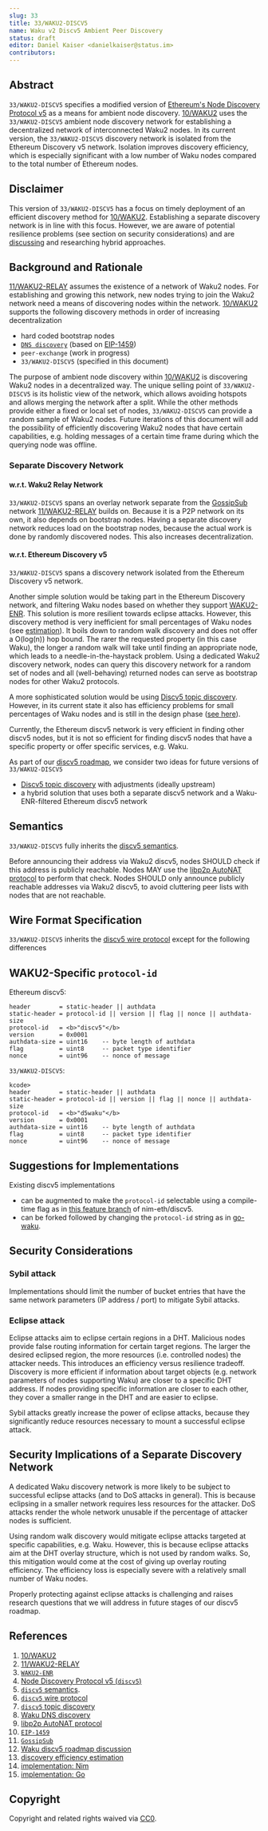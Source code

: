 ```yaml
---
slug: 33
title: 33/WAKU2-DISCV5
name: Waku v2 Discv5 Ambient Peer Discovery
status: draft
editor: Daniel Kaiser <danielkaiser@status.im>
contributors:
---
```


## Abstract

`33/WAKU2-DISCV5` specifies a modified version of
[Ethereum's Node Discovery Protocol v5](https://github.com/ethereum/devp2p/blob/master/discv5/discv5.md)
as a means for ambient node discovery.
[10/WAKU2](../10/waku2.md) uses the `33/WAKU2-DISCV5` ambient node discovery network
for establishing a decentralized network of interconnected Waku2 nodes.
In its current version,
the `33/WAKU2-DISCV5` discovery network
is isolated from the Ethereum Discovery v5 network.
Isolation improves discovery efficiency,
which is especially significant with a low number of Waku nodes
compared to the total number of Ethereum nodes.

## Disclaimer

This version of `33/WAKU2-DISCV5` has a focus on timely deployment
of an efficient discovery method for [10/WAKU2](../10/waku2.md).
Establishing a separate discovery network is in line with this focus.
However, we are aware of potential resilience problems
(see section on security considerations) and
are [discussing](https://forum.vac.dev/t/waku-v2-discv5-roadmap-discussion/121/8)
and researching hybrid approaches.

## Background and Rationale

[11/WAKU2-RELAY](../11/relay.md) assumes the existence of a network of Waku2 nodes.
For establishing and growing this network,
new nodes trying to join the Waku2 network need a means of discovering nodes
within the network.
[10/WAKU2](../10/waku2.md) supports the following discovery methods
in order of increasing decentralization

* hard coded bootstrap nodes
* [`DNS discovery`](https://rfc.vac.dev/spec/10/#discovery-domain) (based on [EIP-1459](https://eips.ethereum.org/EIPS/eip-1459))
* `peer-exchange` (work in progress)
* `33/WAKU2-DISCV5` (specified in this document)

The purpose of ambient node discovery within [10/WAKU2](../10/waku2.md)
is discovering Waku2 nodes in a decentralized way.
The unique selling point of `33/WAKU2-DISCV5` is its holistic view of the network,
which allows avoiding hotspots and allows merging the network after a split.
While the other methods provide either a fixed or local set of nodes,
`33/WAKU2-DISCV5` can provide a random sample of Waku2 nodes.
Future iterations of this document will add the possibility
of efficiently discovering Waku2 nodes that have certain capabilities,
e.g. holding messages of a certain time frame
during which the querying node was offline.

### Separate Discovery Network

#### w.r.t. Waku2 Relay Network

`33/WAKU2-DISCV5` spans an overlay network separate from the
[GossipSub](https://github.com/libp2p/specs/blob/master/pubsub/gossipsub/README.md)
network [11/WAKU2-RELAY](../11/relay.md) builds on.
Because it is a P2P network on its own, it also depends on bootstrap nodes.
Having a separate discovery network reduces load on the bootstrap nodes,
because the actual work is done by randomly discovered nodes.
This also increases decentralization.

#### w.r.t. Ethereum Discovery v5

`33/WAKU2-DISCV5` spans a discovery network
isolated from the Ethereum Discovery v5 network.

Another simple solution would be taking part in the Ethereum Discovery network,
and filtering Waku nodes based on whether they support [WAKU2-ENR](https://github.com/waku-org/specs/blob/waku-RFC/standards/core/enr.md).
This solution is more resilient towards eclipse attacks.
However, this discovery method is very inefficient
for small percentages of Waku nodes
(see [estimation](https://forum.vac.dev/t/waku-v2-discv5-roadmap-discussion/121/8)).
It boils down to random walk discovery and does not offer a O(log(n)) hop bound.
The rarer the requested property (in this case Waku),
the longer a random walk will take until finding an appropriate node,
which leads to a needle-in-the-haystack problem.
Using a dedicated Waku2 discovery network,
nodes can query this discovery network for a random set of nodes
and all (well-behaving)
returned nodes can serve as bootstrap nodes for other Waku2 protocols.

A more sophisticated solution would be using [Discv5 topic discovery](https://github.com/ethereum/devp2p/blob/master/discv5/discv5-theory.md#topic-advertisement).
However, in its current state it also has efficiency problems for small percentages
of Waku nodes and is still in the design phase
([see here](https://github.com/ethereum/devp2p/issues/199)).

Currently,
the Ethereum discv5 network is very efficient in finding other discv5 nodes,
but it is not so efficient for finding discv5 nodes
that have a specific property or
offer specific services, e.g. Waku.

As part of our [discv5 roadmap](https://forum.vac.dev/t/waku-v2-discv5-roadmap-discussion/121),
we consider two ideas for future versions of `33/WAKU2-DISCV5`

* [Discv5 topic discovery](https://github.com/ethereum/devp2p/blob/master/discv5/discv5-theory.md#topic-advertisement)
with adjustments (ideally upstream)
* a hybrid solution that uses both a separate discv5 network and
a Waku-ENR-filtered Ethereum discv5 network

## Semantics

`33/WAKU2-DISCV5` fully inherits the [discv5 semantics](https://github.com/ethereum/devp2p/blob/master/discv5/discv5-theory.md).

Before announcing their address via Waku2 discv5,
nodes SHOULD check if this address is publicly reachable.
Nodes MAY use the [libp2p AutoNAT protocol](https://github.com/libp2p/specs/blob/master/autonat/README.md)
to perform that check.
Nodes SHOULD only announce publicly reachable addresses via Waku2 discv5,
to avoid cluttering peer lists with nodes that are not reachable.

## Wire Format Specification

`33/WAKU2-DISCV5` inherits the [discv5 wire protocol](https://github.com/ethereum/devp2p/blob/master/discv5/discv5-wire.md)
except for the following differences

## WAKU2-Specific `protocol-id`

Ethereum discv5:

```text
header        = static-header || authdata
static-header = protocol-id || version || flag || nonce || authdata-size
protocol-id   = <b>"discv5"</b>
version       = 0x0001
authdata-size = uint16    -- byte length of authdata
flag          = uint8     -- packet type identifier
nonce         = uint96    -- nonce of message

```

`33/WAKU2-DISCV5`:

```text
kcode>
header        = static-header || authdata
static-header = protocol-id || version || flag || nonce || authdata-size
protocol-id   = <b>"d5waku"</b>
version       = 0x0001
authdata-size = uint16    -- byte length of authdata
flag          = uint8     -- packet type identifier
nonce         = uint96    -- nonce of message

```

## Suggestions for Implementations

Existing discv5 implementations

* can be augmented to make the `protocol-id` selectable using a compile-time flag
 as in [this feature branch](https://github.com/kaiserd/nim-eth/blob/add-selectable-protocol-id-static/eth/p2p/discoveryv5/encoding.nim#L34)
of nim-eth/discv5.
* can be forked followed by changing the `protocol-id` string as in [go-waku](https://github.com/status-im/go-waku/blob/master/waku/v2/discv5/discover.go#L135-L137).

## Security Considerations

### Sybil attack

Implementations should limit the number of bucket entries
that have the same network parameters (IP address / port) to mitigate Sybil attacks.

### Eclipse attack

Eclipse attacks aim to eclipse certain regions in a DHT.
Malicious nodes provide false routing information for certain target regions.
The larger the desired eclipsed region,
the more resources (i.e. controlled nodes) the attacker needs.
This introduces an efficiency versus resilience tradeoff.
Discovery is more efficient if information about target objects
(e.g. network parameters of nodes supporting Waku) are closer to a specific DHT address.
If nodes providing specific information are closer to each other,
they cover a smaller range in the DHT and are easier to eclipse.

Sybil attacks greatly increase the power of eclipse attacks,
because they significantly reduce resources necessary
to mount a successful eclipse attack.

## Security Implications of a Separate Discovery Network

A dedicated Waku discovery network is more likely to be subject
to successful eclipse attacks (and to DoS attacks in general).
This is because eclipsing in a smaller network requires less resources for the attacker.
DoS attacks render the whole network unusable
if the percentage of attacker nodes is sufficient.

Using random walk discovery would mitigate eclipse attacks
targeted at specific capabilities, e.g. Waku.
However, this is because eclipse attacks aim at the DHT overlay structure,
which is not used by random walks.
So, this mitigation would come at the cost of giving up overlay routing efficiency.
The efficiency loss is especially severe with a relatively small number of Waku nodes.

Properly protecting against eclipse attacks is challenging and
raises research questions that we will address in future stages of our discv5 roadmap.

## References

1. [10/WAKU2](../10/waku2.md)
1. [11/WAKU2-RELAY](../11/relay.md)
1. [`WAKU2-ENR`](https://github.com/waku-org/specs/blob/waku-RFC/standards/core/enr.md)
1. [Node Discovery Protocol v5 (`discv5`)](https://github.com/ethereum/devp2p/blob/master/discv5/discv5.md)
1. [`discv5` semantics](https://github.com/ethereum/devp2p/blob/master/discv5/discv5-theory.md).
1. [`discv5` wire protocol](https://github.com/ethereum/devp2p/blob/master/discv5/discv5-wire.md)
1. [`discv5` topic discovery](https://github.com/ethereum/devp2p/blob/master/discv5/discv5-theory.md#topic-advertisement)
1. [Waku DNS discovery](https://rfc.vac.dev/spec/10/#discovery-domain)
1. [libp2p AutoNAT protocol](https://github.com/libp2p/specs/blob/master/autonat/README.md)
1. [`EIP-1459`](https://eips.ethereum.org/EIPS/eip-1459)
1. [`GossipSub`](https://github.com/libp2p/specs/blob/master/pubsub/gossipsub/README.md)
1. [Waku discv5 roadmap discussion](https://forum.vac.dev/t/waku-v2-discv5-roadmap-discussion/121)
1. [discovery efficiency estimation](https://forum.vac.dev/t/waku-v2-discv5-roadmap-discussion/121/8)
1. [implementation: Nim](https://github.com/kaiserd/nim-eth/blob/add-selectable-protocol-id-static/eth/p2p/discoveryv5/encoding.nim)
1. [implementation: Go](https://github.com/status-im/go-waku/blob/master/waku/v2/discv5/discover.go)

## Copyright

Copyright and related rights waived via [CC0](https://creativecommons.org/publicdomain/zero/1.0/).
